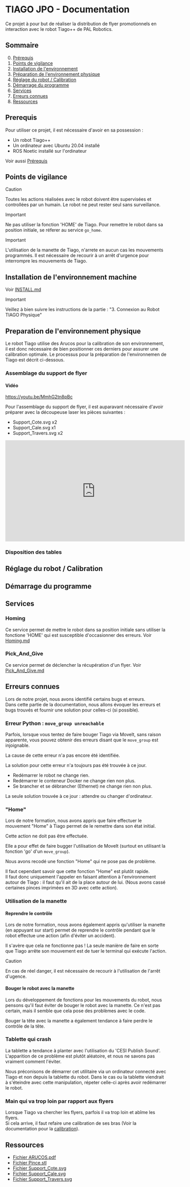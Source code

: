 # TIAGO JPO - Documentation

Ce projet à pour but de réaliser la distribution de flyer promotionnels en interaction avec le robot Tiago++ de PAL Robotics.

## Sommaire

0. [Prérequis](#prerequis)
1. [Points de vigilance](#points-de-vigilance)
2. [Installation de l'environnement](#installation-de-lenvironnement-machine)
3. [Préparation de l'environnement physique](#preparation-de-lenvironnement-physique)
4. [Réglage du robot / Calibration](#réglage-du-robot--calibration)
5. [Démarrage du programme](#démarrage-du-programme)
6. [Services](#services)
8. [Erreurs connues](#erreurs-connues)
9. [Ressources](#ressources)

## Prerequis

Pour utiliser ce projet, il est nécessaire d'avoir en sa possession :
- Un robot Tiago++
- Un ordinateur avec Ubuntu 20.04 installé
- ROS Noetic installé sur l'ordinateur

Voir aussi [Prérequis](PREREQUISITES.md)

## Points de vigilance

> [!CAUTION]  
> Toutes les actions réalisées avec le robot doivent être supervisées et controllées par un humain. Le robot ne peut rester seul sans surveillance.

> [!IMPORTANT]  
> Ne pas utiliser la fonction 'HOME' de Tiago. Pour remettre le robot dans sa position initiale, se réferer au service `go_home`.

> [!IMPORTANT]  
> L'utilisation de la manette de Tiago, n'arrete en aucun cas les mouvements programmés. Il est nécessaire de recourir à un arrêt d'urgence pour interrompre les mouvements de Tiago.

## Installation de l'environnement machine

Voir [INSTALL.md](INSTALL.md)
> [!IMPORTANT]  
> Veillez à bien suivre les instructions de la partie : "3. Connexion au Robot TIAGO Physique"

## Preparation de l'environnement physique

Le robot Tiago utilise des Arucos pour la calibration de son environnement, il est donc nécessaire de bien positionner ces derniers pour assurer une calibration optimale. Le processus pour la préparation de l'environnemen de Tiago est décrit ci-dessous.

### Assemblage du support de flyer

#### Vidéo

https://youtu.be/MmhG2tn8pBc 

Pour l'assemblage du support de flyer, il est auparavant nécessaire d'avoir préparer avec la découpeuse laser les pièces suivantes :
- Support_Cote.svg x2
- Support_Cale.svg x1
- Support_Travers.svg x2

<iframe width="560" height="315" src="https://www.youtube.com/embed/MmhG2tn8pBc?si=NR1_361GET5mNWlv" title="YouTube video player" frameborder="0" allow="accelerometer; autoplay; clipboard-write; encrypted-media; gyroscope; picture-in-picture; web-share" referrerpolicy="strict-origin-when-cross-origin" allowfullscreen></iframe>

### Disposition des tables

## Réglage du robot / Calibration

## Démarrage du programme

## Services

### Homing

Ce service permet de mettre le robot dans sa position initiale sans utiliser la fonctione 'HOME' qui est susceptible d'occasionner des erreurs.
Voir [Homing.md](services/Homing.md)

### Pick_And_Give

Ce service permet de déclencher la récupération d'un flyer.
Voir [Pick_And_Give.md](services/Pick_And_Give.md)

## Erreurs connues

Lors de notre projet, nous avons identifié certains bugs et erreurs.  
Dans cette partie de la documentation, nous allons évoquer les erreurs et bugs trouvés et fournir une solution pour celles-ci (si possible).

### Erreur Python : `move_group unreachable`

Parfois, lorsque vous tentez de faire bouger Tiago via MoveIt, sans raison apparente, vous pouvez obtenir des erreurs disant que le `move_group` est injoignable.

La cause de cette erreur n'a pas encore été identifiée.

La solution pour cette erreur n'a toujours pas été trouvée à ce jour.  
- Redémarrer le robot ne change rien.  
- Redémarrer le conteneur Docker ne change rien non plus.  
- Se brancher et se débrancher (Ethernet) ne change rien non plus.

La seule solution trouvée à ce jour : attendre ou changer d'ordinateur.

### "Home"

Lors de notre formation, nous avons appris que faire effectuer le mouvement "Home" à Tiago permet de le remettre dans son état initial.

Cette action ne doit pas être effectuée.

Elle a pour effet de faire bugger l'utilisation de MoveIt (surtout en utilisant la fonction 'go' d'un `move_group`).

Nous avons recodé une fonction "Home" qui ne pose pas de problème.

Il faut cependant savoir que cette fonction "Home" est plutôt rapide.  
Il faut donc uniquement l'appeler en faisant attention à l'environnement autour de Tiago : il faut qu'il ait de la place autour de lui. (Nous avons cassé certaines pinces imprimées en 3D avec cette action).

### Utilisation de la manette

#### Reprendre le contrôle

Lors de notre formation, nous avons également appris qu'utiliser la manette (en appuyant sur start) permet de reprendre le contrôle pendant que le robot effectue une action (afin d'éviter un accident).

Il s'avère que cela ne fonctionne pas ! La seule manière de faire en sorte que Tiago arrête son mouvement est de tuer le terminal qui exécute l'action.

> [!CAUTION]
> En cas de réel danger, il est nécessaire de recourir à l'utilisation de l'arrêt d'ugence.

#### Bouger le robot avec la manette

Lors du développement de fonctions pour les mouvements du robot, nous pensons qu'il faut éviter de bouger le robot avec la manette. Ce n'est pas certain, mais il semble que cela pose des problèmes avec le code.

Bouger la tête avec la manette a également tendance à faire perdre le contrôle de la tête.

### Tablette qui crash

La tablette a tendance à planter avec l'utilisation du 'CESI Publish Sound'.
L'apparition de ce problème est plutôt aléatoire, et nous ne savons pas vraiment comment l'éviter.

Nous préconisons de démarrer cet utilitaire via un ordinateur connecté avec Tiago et non depuis la tablette du robot. Dans le cas ou la tablette viendrait à s'éteindre avec cette manipulation, répeter celle-ci après avoir redémarrer le robot.

### Main qui va trop loin par rapport aux flyers

Lorsque Tiago va chercher les flyers, parfois il va trop loin et abîme les flyers.  
Si cela arrive, il faut refaire une calibration de ses bras (Voir la documentation pour la [calibration](#réglage-du-robot--calibration)).

## Ressources

- [Fichier ARUCOS.pdf](files/Arucos.pdf)
- [Fichier Pince.stl](files/Pince.stl)
- [Fichier Support_Cote.svg](files/support_cote.svg)
- [Fichier Support_Cale.svg](files/support_cale.svg)
- [Fichier Support_Travers.svg](files/support_travers.svg)